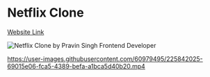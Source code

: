 # Netflix Clone

[Website Link](https://netflixindia.vercel.app/)


![Netflix Clone by Pravin Singh Frontend Developer](https://user-images.githubusercontent.com/60979495/225842009-3deb1885-6ebe-4fc8-86a9-fd5d09050be4.png)


https://user-images.githubusercontent.com/60979495/225842025-69015e06-fca5-4389-befa-a1bca5d40b20.mp4

